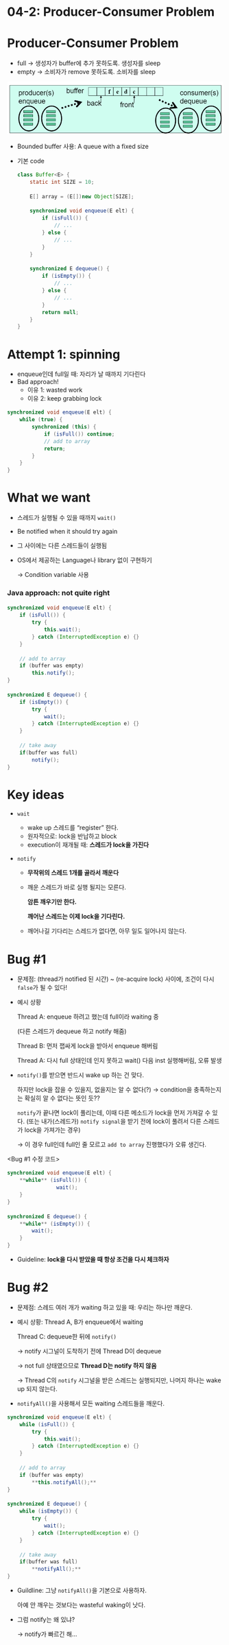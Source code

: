 # 04-2: Producer-Consumer Problem

# Producer-Consumer Problem

- full → 생성자가 buffer에 추가 못하도록. 생성자를 sleep
- empty → 소비자가 remove 못하도록. 소비자를 sleep

![Untitled](04-2%20Producer-Consumer%20Problem%20b60454ad1623419491d080fcdfb7e721/Untitled.png)

- Bounded buffer 사용: A queue with a fixed size

- 기본 code
    
    ```java
    class Buffer<E> {
        static int SIZE = 10;
    
        E[] array = (E[])new Object[SIZE];
        
        synchronized void enqueue(E elt) {
            if (isFull()) {
                // ...
            } else {
                // ...
            }
        }
        
        synchronized E dequeue() {
            if (isEmpty()) {
                // ...
            } else {
                // ...
            }
            return null;
        }
    }
    ```
    

# Attempt 1: spinning

- enqueue인데 full일 때: 자리가 날 때까지 기다린다
- Bad approach!
    - 이유 1: wasted work
    - 이유 2: keep grabbing lock

```java
synchronized void enqueue(E elt) {
    while (true) {
        synchronized (this) {
            if (isFull()) continue;
            // add to array
            return;
        }
    }
}
```

# What we want

- 스레드가 실행될 수 있을 때까지 `wait()`
- Be notified when it should try again
- 그 사이에는 다른 스레드들이 실행됨

- OS에서 제공하는 Language나 library 없이 구현하기
    
    → Condition variable 사용
    

### Java approach: not quite right

```java
synchronized void enqueue(E elt) {
    if (isFull()) {
        try {
            this.wait();
        } catch (InterruptedException e) {}
    }
        
    // add to array
    if (buffer was empty)
        this.notify();
}

synchronized E dequeue() {
    if (isEmpty()) {
        try {
            wait();
        } catch (InterruptedException e) {}
    }
        
    // take away
    if(buffer was full)
        notify();
}
```

# Key ideas

- `wait`
    - wake up 스레드를 “register” 한다.
    - 원자적으로: lock을 반납하고 block
    - execution이 재개될 때: **스레드가 lock을 가진다**

- `notify`
    - **무작위의 스레드 1개를 골라서 깨운다**
    - 깨운 스레드가 바로 실행 될지는 모른다.
        
        **암튼 깨우기만 한다.** 
        
        **깨어난 스레드는 이제 lock을 기다린다.**
        
    - 깨어나길 기다리는 스레드가 없다면, 아무 일도 일어나지 않는다.

# Bug #1

- 문제점: (thread가 notified 된 시간) ~ (re-acquire lock) 사이에, 조건이 다시 `false`가 될 수 있다!

- 예시 상황
    
    Thread A: enqueue 하려고 했는데 full이라 waiting 중
    
    (다른 스레드가 dequeue 하고 notify 해줌)
    
    Thread B: 먼저 잽싸게 lock을 받아서 enqueue 해버림
    
    Thread A: 다시 full 상태인데 인지 못하고 wait() 다음 inst 실행해버림, 오류 발생
    
- `notify()`를 받으면 반드시 wake up 하는 건 맞다.
    
    하지만 lock을 잡을 수 있을지, 없을지는 알 수 없다(?) → condition을 충족하는지는 확실히 알 수 없다는 뜻인 듯??
    
    `notify`가 끝나면 lock이 풀리는데, 이때 다른 메소드가 lock을 먼저 가져갈 수 있다. (또는 내가(스레드가) `notify signal`을 받기 전에 lock이 풀려서 다른 스레드가 lock을 가져가는 경우)
    
    → 이 경우 full인데 full인 줄 모르고 `add to array` 진행했다가 오류 생긴다.
    

<Bug #1 수정 코드>

```java
synchronized void enqueue(E elt) {
    **while** (isFull()) {
				wait();
    }
}

synchronized E dequeue() {
    **while** (isEmpty()) {
        wait();
    }
}
```

- Guideline: **lock을 다시 받았을 때 항상 조건을 다시 체크하자**

# Bug #2

- 문제점: 스레드 여러 개가 waiting 하고 있을 때: 우리는 하나만 깨운다.

- 예시 상황: Thread A, B가 enqueue에서 waiting
    
    Thread C: dequeue한 뒤에 `notify()`
    
    → notify 시그널이 도착하기 전에 Thread D이 dequeue
    
    → not full 상태였으므로 **Thread D는 notify 하지 않음**
    
    → Thread C의 `notify` 시그널을 받은 스레드는 실행되지만, 나머지 하나는 wake up 되지 않는다.
    
- `notifyAll()`을 사용해서 모든 waiting 스레드들을 깨운다.

```java
synchronized void enqueue(E elt) {
    while (isFull()) {
        try {
            this.wait();
        } catch (InterruptedException e) {}
    }
        
    // add to array
    if (buffer was empty)
        **this.notifyAll();**
}

synchronized E dequeue() {
    while (isEmpty()) {
        try {
            wait();
        } catch (InterruptedException e) {}
    }
        
    // take away
    if(buffer was full)
        **notifyAll();**
}
```

- Guildline: 그냥 `notifyAll()`을 기본으로 사용하자.
    
    아예 안 깨우는 것보다는 wasteful waking이 낫다.
    

- 그럼 notify는 왜 있냐?
    
    → notify가 빠르긴 해…